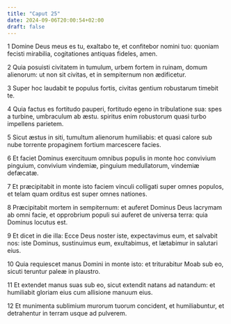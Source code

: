 ```yaml
---
title: "Caput 25"
date: 2024-09-06T20:00:54+02:00
draft: false
---
```



1 Domine Deus meus es tu, exaltabo te, et confitebor nomini tuo: quoniam fecisti mirabilia, cogitationes antiquas fideles, amen.

2 Quia posuisti civitatem in tumulum, urbem fortem in ruinam, domum alienorum: ut non sit civitas, et in sempiternum non ædificetur.

3 Super hoc laudabit te populus fortis, civitas gentium robustarum timebit te.

4 Quia factus es fortitudo pauperi, fortitudo egeno in tribulatione sua: spes a turbine, umbraculum ab æstu. spiritus enim robustorum quasi turbo impellens parietem.

5 Sicut æstus in siti, tumultum alienorum humiliabis: et quasi calore sub nube torrente propaginem fortium marcescere facies.

6 Et faciet Dominus exercituum omnibus populis in monte hoc convivium pinguium, convivium vindemiæ, pinguium medullatorum, vindemiæ defæcatæ.

7 Et præcipitabit in monte isto faciem vinculi colligati super omnes populos, et telam quam orditus est super omnes nationes.

8 Præcipitabit mortem in sempiternum: et auferet Dominus Deus lacrymam ab omni facie, et opprobrium populi sui auferet de universa terra: quia Dominus locutus est.

9 Et dicet in die illa: Ecce Deus noster iste, expectavimus eum, et salvabit nos: iste Dominus, sustinuimus eum, exultabimus, et lætabimur in salutari eius.

10 Quia requiescet manus Domini in monte isto: et triturabitur Moab sub eo, sicuti teruntur paleæ in plaustro.

11 Et extendet manus suas sub eo, sicut extendit natans ad natandum: et humiliabit gloriam eius cum allisione manuum eius.

12 Et munimenta sublimium murorum tuorum concident, et humiliabuntur, et detrahentur in terram usque ad pulverem.

